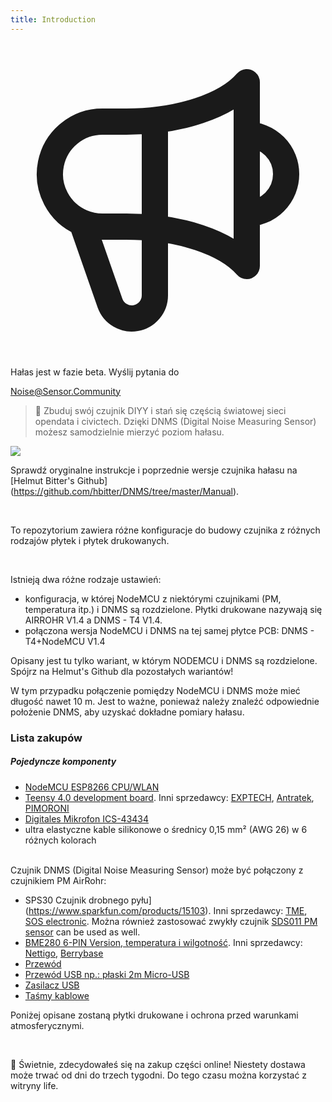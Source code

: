 ```yaml
---
title: Introduction
---
```

 
  <div class="max-w-screen-xl mx-auto pb-5">
    <div class="p-2 rounded-lg bg-indigo-100 shadow-lg sm:p-3">
    <div class="flex items-center">
          <span class="p-2 rounded-lg bg-indigo-500">
            <svg class="h-8 w-8 text-white" fill="none" viewBox="0 0 24 24" stroke="currentColor">
              <path stroke-linecap="round" stroke-linejoin="round" stroke-width="2" d="M11 5.882V19.24a1.76 1.76 0 01-3.417.592l-2.147-6.15M18 13a3 3 0 100-6M5.436 13.683A4.001 4.001 0 017 6h1.832c4.1 0 7.625-1.234 9.168-3v14c-1.543-1.766-5.067-3-9.168-3H7a3.988 3.988 0 01-1.564-.317z" />
            </svg>
          </span>
        <div class="flex-wrap flex">
          <p class="pt-1 text-indigo-700 font-medium">
              Hałas jest w fazie beta. Wyślij pytania do</p></p>
        <a href="mailto:Noise@Sensor.Community" class="ml-1 font-medium underline text-white hover:text-yellow-600">
                Noise@Sensor.Community</a>
        </div>
    </div>
  </div>
</div>


> 🚧 Zbuduj swój czujnik DIYY i stań się częścią światowej sieci opendata i civictech. Dzięki DNMS (Digital Noise Measuring Sensor) możesz samodzielnie mierzyć poziom hałasu.

 <img src="../docs/dnms/dnms-noise-measuring-sensor-kit.jpg" style="display: block; margin: 1em 0"/>


Sprawdź oryginalne instrukcje i poprzednie wersje czujnika hałasu na [Helmut Bitter's Github] (https://github.com/hbitter/DNMS/tree/master/Manual).

<br>

To repozytorium zawiera różne konfiguracje do budowy czujnika z różnych rodzajów płytek i płytek drukowanych.
 
 <br>
 
 Istnieją dwa różne rodzaje ustawień:
 
* konfiguracja, w której NodeMCU z niektórymi czujnikami (PM, temperatura itp.) i DNMS są rozdzielone. Płytki drukowane nazywają się AIRROHR V1.4 a DNMS - T4 V1.4.
* połączona wersja NodeMCU i DNMS na tej samej płytce PCB: DNMS - T4+NodeMCU V1.4
  
 Opisany jest tu tylko wariant, w którym NODEMCU i DNMS są rozdzielone. Spójrz na Helmut's Github dla pozostałych wariantów!
 
  W tym przypadku połączenie pomiędzy NodeMCU i DNMS może mieć długość nawet 10 m. Jest to ważne, ponieważ należy znaleźć odpowiednie położenie DNMS, aby uzyskać dokładne pomiary hałasu.

### Lista zakupów

##### Pojedyncze komponenty
* [NodeMCU ESP8266 CPU/WLAN](https://www.aliexpress.com/wholesale?groupsort=1&SortType=price_asc&SearchText=nodemcu+v3+esp8266+ch340)
* [Teensy 4.0 development board](https://www.pjrc.com/store/teensy40.html). Inni sprzedawcy: [EXPTECH](https://www.exp-tech.de/plattformen/teensy/9596/teensy-4.0-development-board), [Antratek](https://www.antratek.de/teensy-4-0?gclid=EAIaIQobChMIydqP3t2Y6wIVhtKyCh1IagurEAQYASABEgJAKPD_BwE), [PIMORONI](https://shop.pimoroni.com/products/teensy-4-0-development-board)
* [Digitales Mikrofon ICS-43434](https://www.tindie.com/products/onehorse/ics43434-i2s-digital-microphone/)
* ultra elastyczne kable silikonowe o średnicy 0,15 mm² (AWG 26) w 6 różnych kolorach
<br>
Czujnik DNMS (Digital Noise Measuring Sensor) może być połączony z czujnikiem PM AirRohr:

* SPS30 Czujnik drobnego pyłu](https://www.sparkfun.com/products/15103).  Inni sprzedawcy: [TME](https://www.tme.eu/de/details/sps30/gassensoren/sensirion/1-101638-10/?brutto=1&gclid=EAIaIQobChMI-63cmP6Y6wIVDM53Ch1hNwmGEAYYASABEgLp5PD_BwE), [SOS electronic](https://www.soselectronic.de/products/sensirion/sps30-2-304234?gclid=EAIaIQobChMIsYW85oOZ6wIVAtGyCh0f8wU_EAYYASABEgK8PfD_BwE). Można również zastosować zwykły czujnik [SDS011 PM sensor](https://de.aliexpress.com/wholesale?catId=0&initiative_id=AS_20200813122806&SearchText=sds011) can be used as well.
* [BME280 6-PIN Version, temperatura i wilgotność](https://www.aliexpress.com/wholesale?catId=0&initiative_id=SB_20200308040440&SearchText=bme280+-5V+%2B3.3V). Inni sprzedawcy: [Nettigo](https://nettigo.eu/products/module-pressure-humidity-and-temperature-sensor-bosch-bme280), [Berrybase](https://www.berrybase.de/bauelemente/sensoren-module/feuchtigkeit/bme680-breakout-board-4in1-sensor-f-252-r-temperatur-luftfeuchtigkeit-luftdruck-und-luftg-252-t)
* [Przewód](http://www.aliexpress.com/wholesale?groupsort=1&SortType=price_asc&SearchText=Dupont+cable+20cm+female-female)
* [Przewód USB np.: płaski 2m Micro-USB](https://www.aliexpress.com/wholesale?catId=0&initiative_id=SB_20200308040708&SearchText=micro+usb+flat+cable+2m)
* [Zasilacz USB](https://www.aliexpress.com/wholesale?catId=0&initiative_id=SB_20200308040834&SearchText=single+micro+usb+eu+power+supply)
* [Taśmy kablowe](https://www.aliexpress.com/wholesale?catId=0&initiative_id=SB_20200308040852&SearchText=cable+straps)

Poniżej opisane zostaną płytki drukowane i ochrona przed warunkami atmosferycznymi.

<br>

🙌 Świetnie, zdecydowałeś się na zakup części online! 
Niestety dostawa może trwać od dni do trzech tygodni. 
Do tego czasu można korzystać z witryny life️.